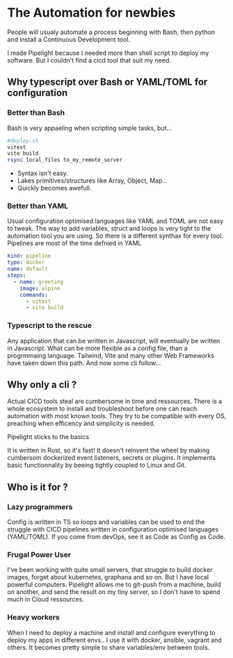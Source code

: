 # The Automation for newbies

People will usualy automate a process beginning with Bash, then python and install a Continuous Development tool.

I made Pipelight because I needed more than shell script to deploy my software.
But I couldn't find a cicd tool that suit my need.

## Why typescript over Bash or YAML/TOML for configuration

### Better than Bash

Bash is very appaeling when scripting simple tasks, but...

```sh
#deploy.sh
vitest
vite build
rsync local_files to_my_remote_server
```

- Syntax isn't easy.
- Lakes primitives/structures like Array, Object, Map...
- Quickly becomes awefull.

### Better than YAML

Usual configuration optimised languages like YAML and TOML are not easy to tweak.
The way to add variables, struct and loops is very tight to the automation tool you are using.
So there is a different synthax for every tool.
Pipelines are most of the time defnied in YAML

```yaml
kind: pipeline
type: docker
name: default
steps:
  - name: greeting
    image: alpine
    commands:
      - vitest
      - vite build
```

### Typescript to the rescue

Any application that can be written in Javascript, will eventually be written in Javascript.
What can be more flexible as a config file, than a progrmmaing language.
Tailwind, Vite and many other Web Frameworks have taken down this path.
And now some cli follow...

## Why only a cli ?

Actual CICD tools steal are cumbersome in time and ressources.
There is a whole ecosystem to install and troubleshoot before one can reach automation with most known tools.
They try to be compatible with every OS, preaching when efficency and simplicity is needed.

Pipelight sticks to the basics

It is written in Rust, so it's fast!
It doesn't reinvent the wheel by making cumbersom dockerized event listeners, secrets or plugins.
It implements basic functionnality by beeing tightly coupled to Linux and Git.

## Who is it for ?

### Lazy programmers

Config is written in TS so loops and variables can be used
to end the struggle with CICD pipelines written in configuration optimised languages (YAML/TOML).
If you come from devOps, see it as Code as Config as Code.

### Frugal Power User

I've been working with quite small servers, that struggle to build docker images, forget about kubernetes, graphana and so on.
But I have local powerful computers.
Pipelight allows me to git-push from a machine, build on another, and send the result on my tiny server, so I don't have to spend much in Cloud ressources.

### Heavy workers

When I need to deploy a machine and install and configure everything to deploy my apps in different envs..
I use it with docker, ansible, vagrant and others.
It becomes pretty simple to share variables/env between tools.
